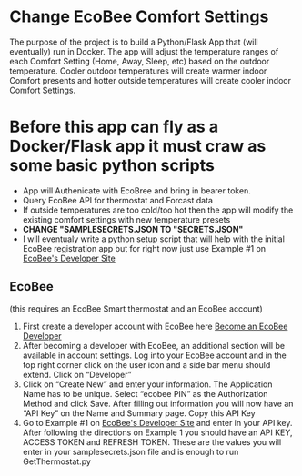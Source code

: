 # Change EcoBee Comfort Settings
The purpose of the project is to build a Python/Flask App that (will eventually) run in Docker. The app will adjust the temperature ranges of each Comfort Setting (Home, Away, Sleep, etc) based on the outdoor temperature. Cooler outdoor temperatures will create warmer indoor Comfort presents and hotter outside temperatures will create cooler indoor Comfort Settings. 

# Before this app can fly as a Docker/Flask app it must craw as some basic python scripts

- App will Authenicate with EcoBree and bring in bearer token.
- Query EcoBee API for thermostat and Forcast data
- If outside temperatures are too cold/too hot then the app will modify the existing comfort settings with new temperature presets
- **CHANGE "SAMPLESECRETS.JSON TO "SECRETS.JSON"**
- I will eventualy write a python setup script that will help with the initial EcoBee registration app but for right now just use Example #1 on [EcoBee's Developer Site](https://www.ecobee.com/home/developer/api/examples/ex1.shtml)


## EcoBee
(this requires an EcoBee Smart thermostat and an EcoBee account)
1. First create a developer account with EcoBee here [Become an EcoBee Developer](https://www.ecobee.com/home/developer/loginDeveloper.jsp)
2. After becoming a developer with EcoBee, an additional section will be available in account settings. Log into your EcoBee account and in the top right corner click on the user icon and a side bar menu should extend. Click on “Developer”
3. Click on “Create New” and enter your information. The Application Name has to be unique. Select “ecobee PIN” as the Authorization Method and click Save. After filling out information you will now have an “API Key” on the Name and Summary page. Copy this API Key
4. Go to Example #1 on [EcoBee's Developer Site](https://www.ecobee.com/home/developer/api/examples/ex1.shtml) and enter in your API key. After following the directions on Example 1 you should have an API KEY, ACCESS TOKEN and REFRESH TOKEN. These are the values you will enter in your samplesecrets.json file and is enough to run GetThermostat.py
